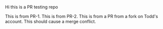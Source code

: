 Hi this is a PR testing repo

This is from PR-1.
This is from PR-2.
This is from a PR from a fork on Todd's account.
This should cause a merge conflict.
